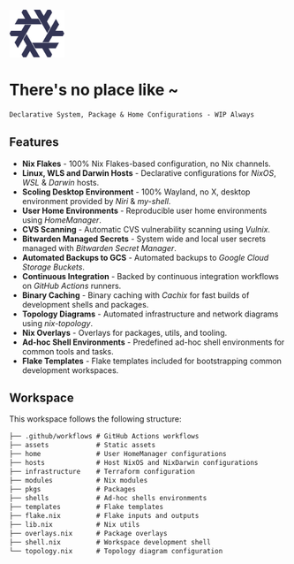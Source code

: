 [<img src="https://raw.githubusercontent.com/dominicegginton/dotfiles/refs/heads/main/assets/nix.svg" width="100" alt="">](https://github.com/dominicegginton/dotfiles)

# There's no place like ~

```ocaml
Declarative System, Package & Home Configurations - WIP Always
```

## Features

- **Nix Flakes** - 100% Nix Flakes-based configuration, no Nix channels.
- **Linux, WLS and Darwin Hosts** - Declarative configurations for _NixOS_, _WSL_ & _Darwin_ hosts.
- **Scoling Desktop Environment** - 100% Wayland, no X, desktop environment provided by _Niri_ & _my-shell_.
- **User Home Environments** - Reproducible user home environments using _HomeManager_.
- **CVS Scanning** - Automatic CVS vulnerability scanning using _Vulnix_.
- **Bitwarden Managed Secrets** - System wide and local user secrets managed with _Bitwarden Secret Manager_.
- **Automated Backups to GCS** - Automated backups to _Google Cloud Storage Buckets_.
- **Continuous Integration** - Backed by continuous integration workflows on _GitHub Actions_ runners.
- **Binary Caching** - Binary caching with _Cachix_ for fast builds of development shells and packages.
- **Topology Diagrams** - Automated infrastructure and network diagrams using _nix-topology_.
- **Nix Overlays** - Overlays for packages, utils, and tooling.
- **Ad-hoc Shell Environments** - Predefined ad-hoc shell environments for common tools and tasks.
- **Flake Templates** - Flake templates included for bootstrapping common development workspaces.


## Workspace

This workspace follows the following structure:

```
├── .github/workflows # GitHub Actions workflows
├── assets            # Static assets
├── home              # User HomeManager configurations
├── hosts             # Host NixOS and NixDarwin configurations
├── infrastructure    # Terraform configuration
├── modules           # Nix modules
├── pkgs              # Packages
├── shells            # Ad-hoc shells environments
├── templates         # Flake templates
├── flake.nix         # Flake inputs and outputs
├── lib.nix           # Nix utils
├── overlays.nix      # Package overlays
├── shell.nix         # Workspace development shell
└── topology.nix      # Topology diagram configuration
```
